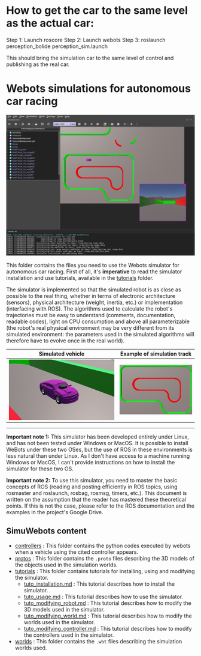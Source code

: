 # How to get the car to the same level as the actual car:

Step 1: Launch roscore
Step 2: Launch webots
Step 3: roslaunch perception_bolide perception_sim.launch

This should bring the simulation car to the same level of control and publishing as the real car. 



# Webots simulations for autonomous car racing

![](tutorials/WebotScreenExample.png)


This folder contains the files you need to use the Webots simulator for autonomous car racing.
First of all, it's **imperative** to read the simulator installation and use tutorials, available in the [tutorials](tutorials/) folder.

The simulator is implemented so that the simulated robot is as close as possible to the real thing, whether in terms of electronic architecture (sensors), physical architecture (weight, inertia, etc.) or implementation (interfacing with ROS). The algorithms used to calculate the robot's trajectories must be easy to understand (comments, documentation, readable codes), light on CPU consumption and above all parameterizable (the robot's real physical environment may be very different from its simulated environment: the parameters used in the simulated algorithms will therefore have to evolve once in the real world).


Simulated vehicle | Example of simulation track
:-------------------------:|:-------------------------:
![](tutorials/bolide_front.jpg) | ![](tutorials/Piste_StCyr.png)


___

**Important note 1:** This simulator has been developed entirely under Linux, and has not been tested under Windows or MacOS. It is possible to install WeBots under these two OSes, but the use of ROS in these environments is less natural than under Linux. As I don't have access to a machine running Windows or MacOS, I can't provide instructions on how to install the simulator for these two OS.

**Important note 2:** To use this simulator, you need to master the basic concepts of ROS (reading and posting efficiently in ROS topics, using rosmaster and roslaunch, rosbag, rosmsg, timers, etc.). This document is written on the assumption that the reader has mastered these theoretical points. If this is not the case, please refer to the ROS documentation and the examples in the project's Google Drive.

## SimuWebots content

- [controllers](controllers/) : This folder contains the python codes executed by webots when a vehicle using the cited controller appears.
- [protos](protos/) : This folder contains the ``.proto`` files describing the 3D models of the objects used in the simulation worlds.
- [tutorials](tutorials/) : This folder contains tutorials for installing, using and modifying the simulator.
    - [tuto_installation.md](tutorials/tuto_installation.md) : This tutorial describes how to install the simulator.
    - [tuto_usage.md](tutorials/tuto_usage.md) : This tutorial describes how to use the simulator.
    - [tuto_modifying_robot.md](tutorials/tuto_modifying_robot.md) : This tutorial describes how to modify the 3D models used in the simulator.
    - [tuto_modifying_world.md](tutorials/tuto_modifying_world.md) : This tutorial describes how to modify the worlds used in the simulator.
    - [tuto_modifying_controller.md](tutorials/tuto_modifying_controller.md) : This tutorial describes how to modify the controllers used in the simulator.
- [worlds](worlds/) : This folder contains the ``.wbt`` files describing the simulation worlds used.

